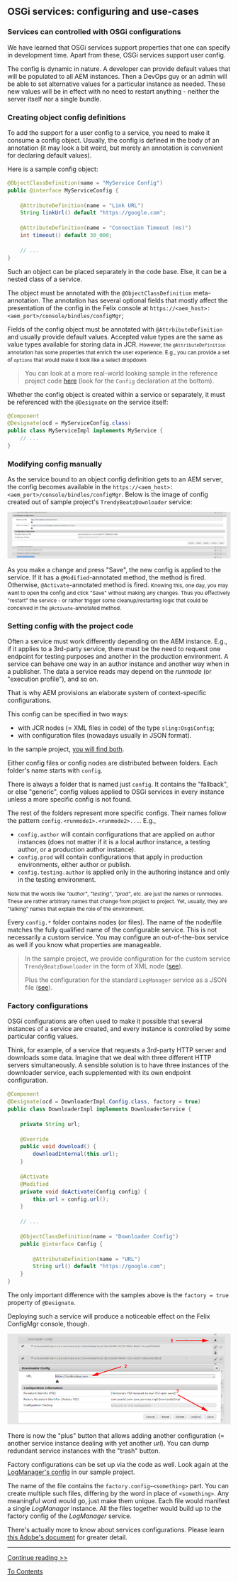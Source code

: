 ## OSGi services: configuring and use-cases

### Services can controlled with OSGi configurations

We have learned that OSGi services support properties that one can specify in development time. Apart from these, OSGi services support user config. 

The config is dynamic in nature. A developer can provide default values that will be populated to all AEM instances. Then a DevOps guy or an admin will be able to set alternative values for a particular instance as needed. These new values will be in effect with no need to restart anything - neither the server itself nor a single bundle. 

### Creating object config definitions

To add the support for a user config to a service, you need to make it consume a config object. Usually, the config is defined in the body of an annotation (it may look a bit weird, but merely an annotation is convenient for declaring default values).

Here is a sample config object:

```java
@ObjectClassDefinition(name = "MyService Config")
public @interface MyServiceConfig {

    @AttributeDefinition(name = "Link URL")
    String linkUrl() default "https://google.com";

    @AttributeDefinition(name = "Connection Timeout (ms)")
    int timeout() default 30_000;
    
    // ...
}
```

Such an object can be placed separately in the code base. Else, it can be a nested class of a service. 

The object must be annotated with the `@ObjectClassDefinition` meta-annotation. The annotation has several optional fields that mostly affect the presentation of the config in the Felix console at `https://<aem_host>:<aem_port>/console/bindles/configMgr`;

Fields of the config object must be annotated with `@AttrbibuteDefinition` and usually provide default values. Accepted value types are the same as value types available for storing data in JCR. <small>However, the `@AttributeDefinition` annotation has some properties that enrich the user experience. E.g., you can provide a set of `options` that would make it look like a select dropdown.</small>

> You can look at a more real-world looking sample in the reference project code [here](/project/core/src/main/java/com/exadel/aem/core/services/impl/TrendyBeatzDownloader.java) (look for the `Config` declaration at the bottom).

Whether the config object is created within a service or separately, it must be referenced with the `@Designate` on the service itself:
```java
@Component
@Designate(ocd = MyServiceConfig.class)
public class MyServiceImpl implements MyService {
    // ...
}
```
### Modifying config manually

As the service bound to an object config definition gets to an AEM server, the config becomes available in the `https://<aem_host>:<aem_port>/console/bindles/configMgr`.
Below is the image of config created out of sample project's `TrendyBeatzDownloader` service:

![Service config in Felix console](img/service-config-felix.png)

As you make a change and press "Save", the new config is applied to the service. If it has a `@Modified`-annotated method, the method is fired. Otherwise, `@Activate`-annotated method is fired. <small>Knowing this, one day, you may want to open the config and click "Save" without making any changes. Thus you effectively "restart" the service - or rather trigger some cleanup/restarting logic that could be conceived in the `@Activate`-annotated method.</small> 

### Setting config with the project code

Often a service must work differently depending on the AEM instance. E.g., if it applies to a 3rd-party service, there must be the need to request one endpoint for testing purposes and another in the production environment. A service can behave one way in an author instance and another way when in a publisher. The data a service reads may depend on the _runmode_ (or "execution profile"), and so on.

That is why AEM provisions an elaborate system of context-specific configurations.

This config can be specified in two ways:
- with JCR nodes (= XML files in code) of the type `sling:OsgiConfig`;
- with configuration files (nowadays usually in JSON format).

In the sample project, [you will find both](/project/ui.config/src/main/content/jcr_root/apps/sample-project/osgiconfig).

Either config files or config nodes are distributed between folders. Each folder's name starts with `config`. 

There is always a folder that is named just `config`. It contains the "fallback", or else "generic", config values applied to OSGi services in every instance unless a more specific config is not found.

The rest of the folders represent more specific configs. Their names follow the pattern `config.<runmode1>.<runmode2>...`. E.g., 
* `config.author` will contain configurations that are applied on author instances (does not matter if it is a local author instance, a testing author, or a production author instance). 
* `config.prod` will contain configurations that apply in production environments, either author or publish. 
* `config.testing.author` is applied only in the authoring instance and only in the testing environment. 

<small>Note that the words like _"author"_, _"testing"_, _"prod"_, etc. are just the names or runmodes. These are rather arbitrary names that change from project to project. Yet, usually, they are "talking" names that explain the role of the environment.</small> 

Every `config.*` folder contains nodes (or files). The name of the node/file matches the fully qualified name of the configurable service. This is not necessarily a custom service. You may configure an out-of-the-box service as well if you know what properties are manageable. 

> In the sample project, we provide configuration for the custom service `TrendyBeatzDownloader` in the form of XML node ([see](/project/ui.config/src/main/content/jcr_root/apps/sample-project/osgiconfig/config/com.exadel.aem.core.services.impl.TrendyBeatzDownloader.xml)).
> 
> Plus the configuration for the standard `LogManager` service as a JSON file ([see](/project/ui.config/src/main/content/jcr_root/apps/sample-project/osgiconfig/config/org.apache.sling.commons.log.LogManager.factory.config~sample-project.cfg.json)).

### Factory configurations

OSGi configurations are often used to make it possible that several instances of a service are created, and every instance is controlled by some particular config values. 

Think, for example, of a service that requests a 3rd-party HTTP server and downloads some data. Imagine that we deal with three different HTTP servers simultaneously. A sensible solution is to have three instances of the downloader service, each supplemented with its own endpoint configuration.
```java
@Component
@Designate(ocd = DownloaderImpl.Config.class, factory = true)
public class DownloaderImpl implements DownloaderService {
    
    private String url;
    
    @Override
    public void download() {
        downloadInternal(this.url);
    }
    
    @Activate
    @Modified
    private void doActivate(Config config) {
        this.url = config.url();
    }
    
    // ...

    @ObjectClassDefinition(name = "Downloader Config")
    public @interface Config {

        @AttributeDefinition(name = "URL")
        String url() default "https://google.com";
    }
}
```

The only important difference with the samples above is the `factory = true` property of `@Designate`.

Deploying such a service will produce a noticeable effect on the Felix ConfigMgr console, though.

![Factory service config](img/service-factory-config-felix.png)

There is now the "plus" button that allows adding another configuration (= another service instance dealing with yet another _url_). You can dump redundant service instances with the "trash" button.

Factory configurations can be set up via the code as well. Look again at the [LogManager's config](/project/ui.config/src/main/content/jcr_root/apps/sample-project/osgiconfig/config/org.apache.sling.commons.log.LogManager.factory.config~sample-project.cfg.json) in our sample project. 

The name of the file contains the `factory.config~<something>` part. You can create multiple such files, differing by the word in place of `<something>`. Any meaningful word would go, just make them unique. Each file would manifest a single _LogManager_ instance. All the files together would build up to the factory config of the _LogManager_ service.

There's actually more to know about services configurations. Please learn [this Adobe's document](https://experienceleague.adobe.com/docs/experience-manager-65/deploying/configuring/configuring-osgi.html#osgi-configuration-with-configuration-files) for greater detail.

---

[Continue reading >>](part2.md)

[To Contents](../../README.md)

